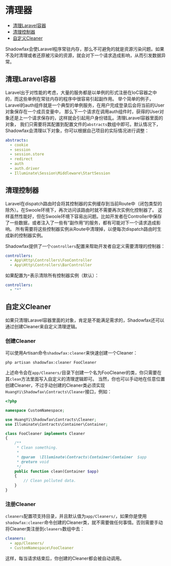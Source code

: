 # 清理器

- [清理Laravel容器](#abstracts)
- [清理控制器](#controllers)
- [自定义Cleaner](#cleaners)

Shadowfax会使Laravel程序常驻内存，那么不可避免的就是资源污染问题。如果不及时清理或者还原被污染的资源，就会对下一个请求造成影响，从而引发数据异常。

<a name="abstracts"></a>
## 清理Laravel容器

Laravel出于对性能的考虑，大量的服务都是以单例的形式注册在IoC容器之中的，而这些单例在常驻内存的程序中很容易引起副作用。
举个简单的例子，Laravel的auth组件就是一个典型的单例服务，在用户完成登录后会将当前的User对象保存在一个成员变量中，
那么下一个请求在调用auth组件时，获得的User对象还是上一个请求保存的，这样就会引起用户身份错乱。清理Laravel容器里面的对象，
我们只需要将其配置到配置文件的`abstracts`数组中即可。默认情况下，Shadowfax会清理以下对象，你可以根据自己项目的实际情况进行调整：

```yaml
abstracts:
  - cookie
  - session
  - session.store
  - redirect
  - auth
  - auth.driver
  - Illuminate\Session\Middleware\StartSession
```

<a name="controllers"></a>
## 清理控制器

Laravel在dispatch路由时会将其控制器的实例缓存到当前Route中（闭包类型的除外）。在Swoole环境下，再次访问该路由时就不需要再次实例化控制器了。
这样虽然性能好，但在Swoole环境下容易出问题。比如开发者在Controller中保存了一些数据，或者注入了一些有“副作用”的服务，都有可能对下一个请求造成影响。
所有需要将这些控制器实例从Route中清理掉，以便每次dispatch路由时生成新的控制器实例。

Shadowfax提供了一个`controllers`配置来帮助开发者自定义需要清理的控制器：

```yaml
controllers:
  - App\Http\Controllers\FooController
  - App\Http\Controllers\BarController
```

如果配置为`*`表示清除所有控制器实例（默认）：

```yaml
controllers:
  - "*"
```

<a name="cleaners"></a>
## 自定义Cleaner

如果只清理Laravel容器里面的对象，肯定是不能满足需求的，Shadowfax还可以通过创建Cleaner来自定义清理逻辑。

### 创建Cleaner

可以使用Artisan命令`shadowfax:cleaner`来快速创建一个Cleaner：

```shell
php artisan shadowfax:cleaner FooCleaner
```

上述命令会在`app/Cleaners/`目录下创建一个名为FooCleaner的类，你只需要在其`clean`方法里面写入自定义的清理逻辑即可。
当然，你也可以手动地在任意位置创建Cleaner，不过手动创建的Cleaner类必须实现`HuangYi\Shadowfax\Contracts\Cleaner`接口，例如：

```php
<?php

namespace CustomNamespace;

use HuangYi\Shadowfax\Contracts\Cleaner;
use Illuminate\Contracts\Container\Container;

class FooCleaner implements Cleaner
{
    /**
     * Clean something.
     *
     * @param  \Illuminate\Contracts\Container\Container  $app
     * @return void
     */
    public function clean(Container $app)
    {
        // Clean polluted data.
    }
}
```

### 注册Cleaner

`cleaners`配置项支持目录，并且默认值为`app/Cleaners/`，如果你是使用`shadowfax:cleaner`命令创建的Cleaner类，就不需要做任何事情。否则需要手动将Cleaner类注册到`cleaners`数组中去：

```yaml
cleaners:
  - app/Cleaners/
  - CustomNamespace\FooCleaner
```

这样，每当请求结束后，你创建的Cleaner都会被自动调用。
